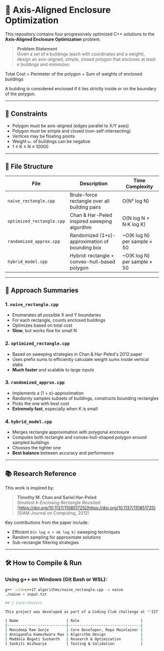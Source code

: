 # 🧠 Axis-Aligned Enclosure Optimization

This repository contains four progressively optimized C++ solutions to the **Axis-Aligned Enclosure Optimization** problem.

> **Problem Statement**  
Given a set of `N` buildings (each with coordinates and a weight), design an axis-aligned, simple, closed polygon that encloses at least `K` buildings and minimizes:

Total Cost = Perimeter of the polygon + Sum of weights of enclosed buildings


A building is considered enclosed if it lies strictly inside or on the boundary of the polygon.

---

## 🧩 Constraints

- Polygon must be axis-aligned (edges parallel to X/Y axes)
- Polygon must be simple and closed (non-self-intersecting)
- Vertices may be floating points
- Weight `wᵢ` of buildings can be negative
- 1 ≤ K ≤ N ≤ 10000

---

## 📁 File Structure

| File                     | Description                                 | Time Complexity                  |
|--------------------------|---------------------------------------------|----------------------------------|
| `naive_rectangle.cpp`    | Brute-force rectangle over all building pairs | O(N² log N)                      |
| `optimized_rectangle.cpp`| Chan & Har-Peled inspired sweeping algorithm | O(N log N + N·K log K)           |
| `randomized_approx.cpp`  | Randomized (1+ε)-approximation of bounding box | ~O(K log N) per sample × 50     |
| `hybrid_model.cpp`       | Hybrid: rectangle + convex-hull-based polygon | ~O(K log N) per sample × 50     |

---

## 🧪 Approach Summaries

### 1. `naive_rectangle.cpp`
- Enumerates all possible X and Y boundaries
- For each rectangle, counts enclosed buildings
- Optimizes based on total cost
- **Slow**, but works fine for small N

### 2. `optimized_rectangle.cpp`
- Based on sweeping strategies in Chan & Har-Peled's 2012 paper
- Uses prefix sums to efficiently calculate weight sums inside vertical slabs
- **Much faster** and scalable to large inputs

### 3. `randomized_approx.cpp`
- Implements a (1 + ε)-approximation
- Randomly samples subsets of buildings, constructs bounding rectangles
- Picks the one with best cost
- **Extremely fast**, especially when K is small

### 4. `hybrid_model.cpp`
- Merges rectangle approximation with polygonal enclosure
- Computes both rectangle and convex-hull-shaped polygon around sampled buildings
- Chooses the tighter one
- **Best balance** between accuracy and performance

---

## 📚 Research Reference

This work is inspired by:

> **Timothy M. Chan and Sariel Har-Peled**  
> *Smallest k-Enclosing Rectangle Revisited*  
> [https://doi.org/10.1137/110851725](https://doi.org/10.1137/110851725)  
> (SIAM Journal on Computing, 2012)

Key contributions from the paper include:
- Efficient `O(n log n + nk log k)` sweeping techniques
- Random sampling for approximate solutions
- Sub-rectangle filtering strategies

---

## 🛠️ How to Compile & Run

### Using g++ on Windows (Git Bash or WSL):

```bash
g++ -std=c++17 algorithms/naive_rectangle.cpp -o naive
./naive < input.txt

## 🤝 Contributors

This project was developed as part of a Coding Club challenge at **IIT Guwahati**.

| Name                      | Role                            |
|---------------------------|---------------------------------|
| Manideep Ram Gunje        | Core Developer, Repo Maintainer |
| Annigandla Kameshwara Rao | Algorithm Design                |
| Maddala Bogati Sushanth   | Research & Optimization         |
| Sankiti Aishwarya         | Testing & Validation            |
